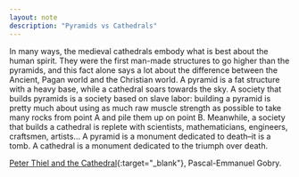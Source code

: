 ```yaml
---
layout: note
description: "Pyramids vs Cathedrals"
---
```


In many ways, the medieval cathedrals embody what is best about the human
spirit. They were the first man-made structures to go higher than the pyramids,
and this fact alone says a lot about the difference between the Ancient, Pagan
world and the Christian world. A pyramid is a fat structure with a heavy base,
while a cathedral soars towards the sky. A society that builds pyramids is a
society based on slave labor: building a pyramid is pretty much about using as
much raw muscle strength as possible to take many rocks from point A and pile
them up on point B. Meanwhile, a society that builds a cathedral is replete
with scientists, mathematicians, engineers, craftsmen, artists… A pyramid is a
monument dedicated to death–it is a tomb. A cathedral is a monument dedicated
to the triumph over death.

[Peter Thiel and the Cathedral][1]{:target="_blank"}, Pascal-Emmanuel Gobry.


[1]: https://www.patheos.com/blogs/inebriateme/2014/06/peter-thiel-and-the-cathedral/
